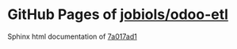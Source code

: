 GitHub Pages of [jobiols/odoo-etl](https://github.com/jobiols/odoo-etl.git)
===
Sphinx html documentation of [7a017ad1](https://github.com/jobiols/odoo-etl/tree/7a017ad1109a56535a18dcf5e1d008289e1a9cc0)
